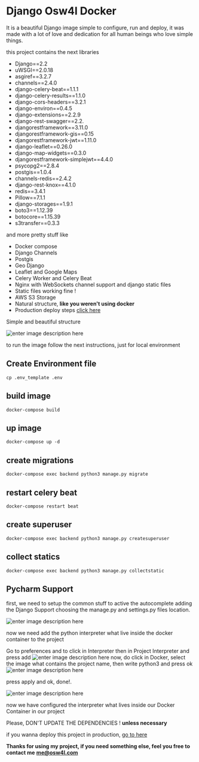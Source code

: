 

# Django Osw4l Docker
It is a beautiful Django image simple to configure, run and deploy, it was made with a lot of love and dedication for all human beings who love simple things.

this project contains the next libraries

 - Django==2.2
 - uWSGI==2.0.18
 - asgiref==3.2.7
 - channels==2.4.0
 - django-celery-beat==1.1.1
 - django-celery-results==1.1.0
 - django-cors-headers==3.2.1
 - django-environ==0.4.5
 - django-extensions==2.2.9
 - django-rest-swagger==2.2.
 - djangorestframework==3.11.0
 - djangorestframework-gis==0.15
 - djangorestframework-jwt==1.11.0
 - django-leaflet==0.26.0
 - django-map-widgets==0.3.0
 - djangorestframework-simplejwt==4.4.0
 - psycopg2==2.8.4
 - postgis==1.0.4
 - channels-redis==2.4.2
 - django-rest-knox==4.1.0
 - redis==3.4.1
 - Pillow==7.1.1
 - django-storages==1.9.1
 - boto3==1.12.39  
 - botocore==1.15.39
 - s3transfer==0.3.3
 
and more pretty stuff like
 - Docker compose
 - Django Channels
 - Postgis 
 - Geo Django
 - Leaflet and Google Maps
 - Celery Worker and Celery Beat
 - Nginx with WebSockets channel support and django static files
 - Static files working fine !
 - AWS S3 Storage
 - Natural structure, **like you weren't using docker**
 - Production deploy steps [click here](https://gist.github.com/osw4l/cbfbfb3f7a7f42ab31fa5083b358f316)

Simple and beautiful structure

 ![enter image description here](https://i.imgur.com/rUXVwk6.png)

to run  the image follow the next instructions, just for local environment

## Create Environment file

    cp .env_template .env

## build image

    docker-compose build

## up image

    docker-compose up -d 

## create migrations

    docker-compose exec backend python3 manage.py migrate

## restart celery beat

    docker-compose restart beat

## create superuser

    docker-compose exec backend python3 manage.py createsuperuser

## collect statics

    docker-compose exec backend python3 manage.py collectstatic


## Pycharm Support
first, we need to setup the common stuff to active the autocomplete adding the Django Support choosing the manage.py and settings.py files location.

![enter image description here](https://i.imgur.com/yxaLtUc.png)

now we need add the python interpreter what live inside the docker container to the project

Go to preferences and to click in Interpreter then in Project Interpreter and press add
![enter image description here](https://i.imgur.com/DwKsssx.png)
now, do click in Docker, select the image what contains the project name, then write python3 and press ok
![enter image description here](https://i.imgur.com/pI86DZb.png)

press apply and ok, done!.

![enter image description here](https://i.imgur.com/lmpULSQ.png)

now we have configured the interpreter what lives inside our Docker Container in our project

Please, DON'T UPDATE THE DEPENDENCIES ! **unless necessary**

if you wanna deploy this project in production, [go to here](https://gist.github.com/osw4l/cbfbfb3f7a7f42ab31fa5083b358f316)


**Thanks for using my project, if you need something else, feel you free to contact me**
**me@osw4l.com**